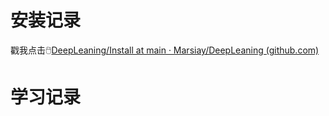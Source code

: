 # 安装记录

戳我点击🖱️[DeepLeaning/Install at main · Marsiay/DeepLeaning (github.com)](https://github.com/Marsiay/DeepLeaning/tree/main/Install)



# 学习记录
